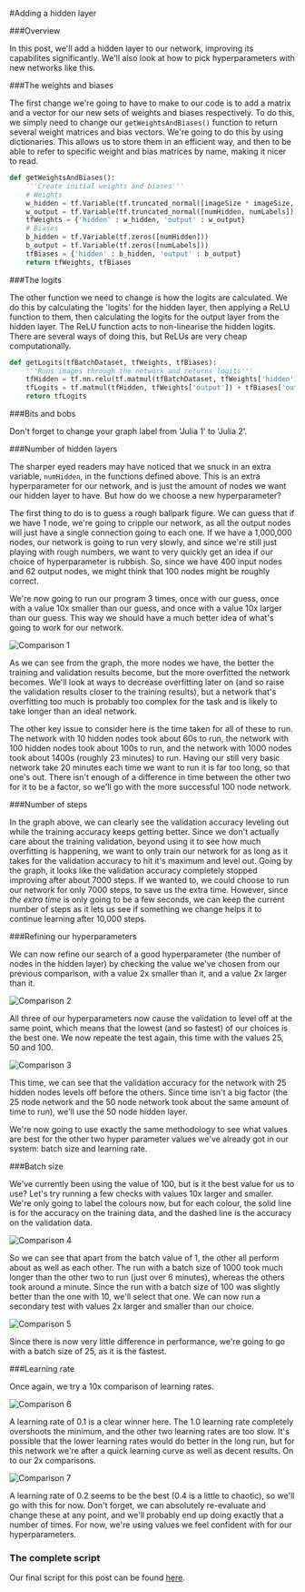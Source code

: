 #Adding a hidden layer

###Overview

In this post, we'll add a hidden layer to our network, improving its capabilites significantly. We'll also look at how to pick hyperparameters with new networks like this.

###The weights and biases

The first change we're going to have to make to our code is to add a matrix and a vector for our new sets of weights and biases respectively. To do this, we simply need to change our ```getWeightsAndBiases()``` function to return several weight matrices and bias vectors. We're going to do this by using dictionaries. This allows us to store them in an efficient way, and then to be able to refer to specific weight and bias matrices by name, making it nicer to read.

```python
def getWeightsAndBiases():
	'''Create initial weights and biases'''
	# Weights
	w_hidden = tf.Variable(tf.truncated_normal([imageSize * imageSize, numHidden]))
	w_output = tf.Variable(tf.truncated_normal([numHidden, numLabels]))
	tfWeights = {'hidden' : w_hidden, 'output' : w_output}
	# Biases
	b_hidden = tf.Variable(tf.zeros([numHidden]))
	b_output = tf.Variable(tf.zeros([numLabels]))
	tfBiases = {'hidden' : b_hidden, 'output' : b_output}
	return tfWeights, tfBiases
```

###The logits

The other function we need to change is how the logits are calculated. We do this by calculating the 'logits' for the hidden layer, then applying a ReLU function to them, then calculating the logits for the output layer from the hidden layer. The ReLU function acts to non-linearise the hidden logits. There are several ways of doing this, but ReLUs are very cheap computationally.

```python
def getLogits(tfBatchDataset, tfWeights, tfBiases):
	'''Runs images through the network and returns logits'''
	tfHidden = tf.nn.relu(tf.matmul(tfBatchDataset, tfWeights['hidden']) + tfBiases['hidden'])
	tfLogits = tf.matmul(tfHidden, tfWeights['output']) + tfBiases['output']
	return tfLogits
```

###Bits and bobs

Don't forget to change your graph label from 'Julia 1' to 'Julia 2'.

###Number of hidden layers

The sharper eyed readers may have noticed that we snuck in an extra variable, ```numHidden```, in the functions defined above. This is an extra hyperparameter for our network, and is just the amount of nodes we want our hidden layer to have. But how do we choose a new hyperparameter?

The first thing to do is to guess a rough ballpark figure. We can guess that if we have 1 node, we're going to cripple our network, as all the output nodes will just have a single connection going to each one. If we have a 1,000,000 nodes, our network is going to run very slowly, and since we're still just playing with rough numbers, we want to very quickly get an idea if our choice of hyperparameter is rubbish. So, since we have 400 input nodes and 62 output nodes, we might think that 100 nodes might be roughly correct.

We're now going to run our program 3 times, once with our guess, once with a value 10x smaller than our guess, and once with a value 10x larger than our guess. This way we should have a much better idea of what's going to work for our network.

![Comparison 1](/images/Julia_2_blog_1.png)

As we can see from the graph, the more nodes we have, the better the training and validation results become, but the more overfitted the network becomes. We'll look at ways to decrease overfitting later on (and so raise the validation results closer to the training results), but a network that's overfitting too much is probably too complex for the task and is likely to take longer than an ideal network.

The other key issue to consider here is the time taken for all of these to run. The network with 10 hidden nodes took about 60s to run, the network with 100 hidden nodes took about 100s to run, and the network with 1000 nodes took about 1400s (roughly 23 minutes) to run. Having our still very basic network take 20 minutes each time we want to run it is far too long, so that one's out. There isn't enough of a difference in time between the other two for it to be a factor, so we'll go with the more successful 100 node network.

###Number of steps

In the graph above, we can clearly see the validation accuracy leveling out while the training accuracy keeps getting better. Since we don't actually care about the training validation, beyond using it to see how much overfitting is happening, we want to only train our network for as long as it takes for the validation accuracy to hit it's maximum and level out. Going by the graph, it looks like the validation accuracy completely stopped improving after about 7000 steps. If we wanted to, we could choose to run our network for only 7000 steps, to save us the extra time. However, since *the extra time* is only going to be a few seconds, we can keep the current number of steps as it lets us see if something we change helps it to continue learning after 10,000 steps.

###Refining our hyperparameters

We can now refine our search of a good hyperparameter (the number of nodes in the hidden layer) by checking the value we've chosen from our previous comparison, with a value 2x smaller than it, and a value 2x larger than it.

![Comparison 2](/images/Julia_2_blog_2.png)

All three of our hyperparameters now cause the validation to level off at the same point, which means that the lowest (and so fastest) of our choices is the best one. We now repeate the test again, this time with the values 25, 50 and 100.

![Comparison 3](/images/Julia_2_blog_3.png)

This time, we can see that the validation accuracy for the network with 25 hidden nodes levels off before the others. Since time isn't a big factor (the 25 node network and the 50 node network took about the same amount of time to run), we'll use the 50 node hidden layer.

We're now going to use exactly the same methodology to see what values are best for the other two hyper parameter values we've already got in our system: batch size and learning rate.

###Batch size

We've currently been using the value of 100, but is it the best value for us to use? Let's try running a few checks with values 10x larger and smaller. We're only going to label the colours now, but for each colour, the solid line is for the accuracy on the training data, and the dashed line is the accuracy on the validation data.

![Comparison 4](/images/Julia_2_blog_4.png)

So we can see that apart from the batch value of 1, the other all perform about as well as each other. The run with a batch size of 1000 took much longer than the other two to run (just over 6 minutes), whereas the others took around a minute. Since the run with a batch size of 100 was slightly better than the one with 10, we'll select that one. We can now run a secondary test with values 2x larger and smaller than our choice.

![Comparison 5](/images/Julia_2_blog_5.png)

Since there is now very little difference in performance, we're going to go with a batch size of 25, as it is the fastest.

###Learning rate

Once again, we try a 10x comparison of learning rates.

![Comparison 6](/images/Julia_2_blog_6.png)

A learning rate of 0.1 is a clear winner here. The 1.0 learning rate completely overshoots the minimum, and the other two learning rates are too slow. It's possible that the lower learning rates would do better in the long run, but for this network we're after a quick learning curve as well as decent results. On to our 2x comparisons.

![Comparison 7](/images/Julia_2_blog_7.png)

A learning rate of 0.2 seems to be the best (0.4 is a little to chaotic), so we'll go with this for now. Don't forget, we can absolutely re-evaluate and change these at any point, and we'll probably end up doing exactly that a number of times. For now, we're using values we feel confident with for our hyperparameters.

### The complete script

Our final script for this post can be found [here](/blog/Julia_2.py).
